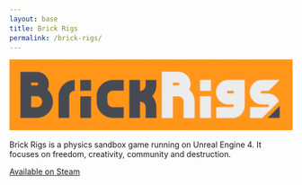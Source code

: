 ```yaml
---
layout: base
title: Brick Rigs
permalink: /brick-rigs/
---
```

  <div class="home-side">
    <div class="home-side-content">
      <div>
        <img src="/assets/images/brick-rigs-logo.png">
        <p class="widget-text">Brick Rigs is a physics sandbox game running on Unreal Engine 4. It focuses on freedom, creativity, community and destruction.</p>
      </div>
      <a href="https://store.steampowered.com/app/552100/Brick_Rigs/" class="widget-button">Available on Steam</a>
    </div>
  </div>
  <div class="home-blogs">

  </div>
